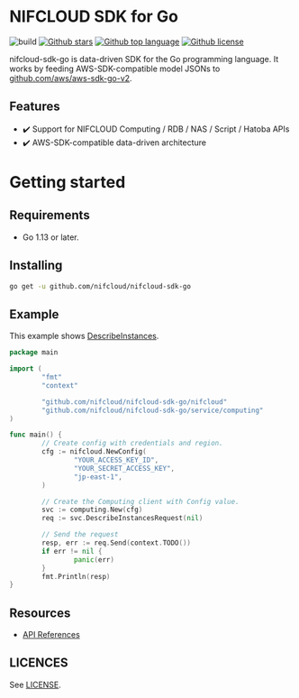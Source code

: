 # NIFCLOUD SDK for Go

![build](https://github.com/nifcloud/nifcloud-sdk-go/workflows/Build/badge.svg)
[![Github stars](https://img.shields.io/github/stars/nifcloud/nifcloud-sdk-go)](https://github.com/nifcloud/nifcloud-sdk-go/stargazers)
[![Github top language](https://img.shields.io/github/languages/top/nifcloud/nifcloud-sdk-go)](https://github.com/nifcloud/nifcloud-sdk-go/)
[![Github license](https://img.shields.io/github/license/nifcloud/nifcloud-sdk-go)](https://github.com/nifcloud/nifcloud-sdk-go/)

nifcloud-sdk-go is data-driven SDK for the Go programming language.
It works by feeding AWS-SDK-compatible model JSONs to [github.com/aws/aws-sdk-go-v2](https://github.com/aws/aws-sdk-go-v2).

## Features

* :heavy_check_mark: Support for NIFCLOUD Computing / RDB / NAS / Script / Hatoba APIs
* :heavy_check_mark: AWS-SDK-compatible data-driven architecture

# Getting started

## Requirements

* Go 1.13 or later.

## Installing

```sh
go get -u github.com/nifcloud/nifcloud-sdk-go
```

## Example

This example shows [DescribeInstances](https://pfs.nifcloud.com/api/rest/DescribeInstances.htm).

```go
package main

import (
        "fmt"
        "context"

        "github.com/nifcloud/nifcloud-sdk-go/nifcloud"
        "github.com/nifcloud/nifcloud-sdk-go/service/computing"
)

func main() {
        // Create config with credentials and region.
        cfg := nifcloud.NewConfig(
                "YOUR_ACCESS_KEY_ID",
                "YOUR_SECRET_ACCESS_KEY",
                "jp-east-1",
        )

        // Create the Computing client with Config value.
        svc := computing.New(cfg)
        req := svc.DescribeInstancesRequest(nil)

        // Send the request
        resp, err := req.Send(context.TODO())
        if err != nil {
                panic(err)
        }
        fmt.Println(resp)
}
```

## Resources

- [API References](https://pfs.nifcloud.com/api/)

## LICENCES

See [LICENSE](LICENSE).
